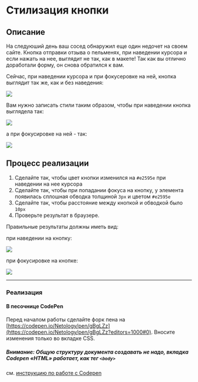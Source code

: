 # Стилизация кнопки

## Описание

На следуюший день ваш сосед обнаружил еще один недочет на своем сайте. Кнопка отправки отзыва о пельменях, при наведении курсора и если нажать на нее, выглядит не так, как в макете!
Так как вы отлично доработали форму, он снова обратился к вам.
 

Сейчас, при наведении курсора и при фокусеровке на ней, кнопка выглядит так же, как и без наведения:

![](https://netology-code.github.io/html-2-homeworks/sources/3-1/button-before.jpg)

Вам нужно записать стили таким образом, чтобы при наведении кнопка выглядела так:

![](https://netology-code.github.io/html-2-homeworks/sources/3-1/button-hover.jpg)

а при фокусировке на ней - так:

![](https://netology-code.github.io/html-2-homeworks/sources/3-1/button-click.jpg)



## Процесс реализации


1. Сделайте так, чтобы цвет кнопки изменился на `#e2595e` при наведении на нее курсора
2. Сделайте так, чтобы при попадании фокуса на кнопку, у элемента появилась сплошная обводка толщиной `3px` и цветом `#e2595e` 
3. Сделайте так, чтобы расстояние между кнопкой и обводкой было `10px`
4. Проверьте результат в браузере.

Правильные результаты должны иметь вид:

при наведении на кнопку:

![](https://netology-code.github.io/html-2-homeworks/sources/3-1/button-hover.jpg)

при фокусировке на кнопке:

![](https://netology-code.github.io/html-2-homeworks/sources/3-1/button-click.jpg)

---

### Реализация

#### В песочнице CodePen

Перед началом работы сделайте форк пена на [https://codepen.io/Netology/pen/gBgLZz](https://codepen.io/Netology/pen/gBgLZz?editors=1000#0). Вносите изменения только во вкладке CSS.

##### Внимание: Общую структуру документа создавать не надо, вкладка Codepen «HTML» работает, как тег `<body>`
см. [инструкцию по работе с Codepen](https://netology-university.bitbucket.io/guides/wm/codepen-guide/)
